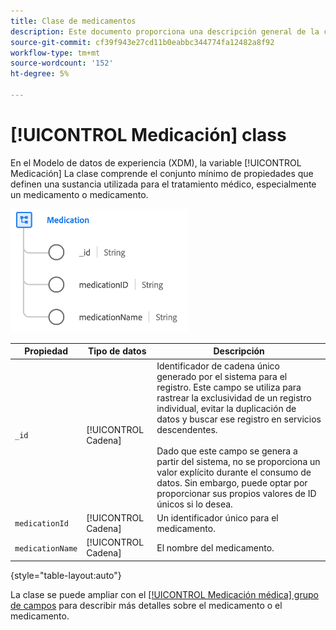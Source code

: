 ```yaml
---
title: Clase de medicamentos
description: Este documento proporciona una descripción general de la clase Medication en Experience Data Model (XDM).
source-git-commit: cf39f943e27cd11b0eabbc344774fa12482a8f92
workflow-type: tm+mt
source-wordcount: '152'
ht-degree: 5%

---
```


# [!UICONTROL Medicación] class

En el Modelo de datos de experiencia (XDM), la variable [!UICONTROL Medicación] La clase comprende el conjunto mínimo de propiedades que definen una sustancia utilizada para el tratamiento médico, especialmente un medicamento o medicamento.

![Estructura de la clase](../images/classes/medication.png)

| Propiedad | Tipo de datos | Descripción |
| --- | --- | --- |
| `_id` | [!UICONTROL Cadena] | Identificador de cadena único generado por el sistema para el registro. Este campo se utiliza para rastrear la exclusividad de un registro individual, evitar la duplicación de datos y buscar ese registro en servicios descendentes.<br><br>Dado que este campo se genera a partir del sistema, no se proporciona un valor explícito durante el consumo de datos. Sin embargo, puede optar por proporcionar sus propios valores de ID únicos si lo desea. |
| `medicationId` | [!UICONTROL Cadena] | Un identificador único para el medicamento. |
| `medicationName` | [!UICONTROL Cadena] | El nombre del medicamento. |

{style=&quot;table-layout:auto&quot;}

La clase se puede ampliar con el [[!UICONTROL Medicación médica] grupo de campos](../field-groups/medication/healthcare-medication.md) para describir más detalles sobre el medicamento o el medicamento.
